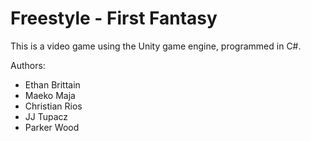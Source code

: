 # Freestyle - First Fantasy

This is a video game using the Unity game engine, programmed in C#.

Authors:
- Ethan Brittain
- Maeko Maja
- Christian Rios
- JJ Tupacz
- Parker Wood